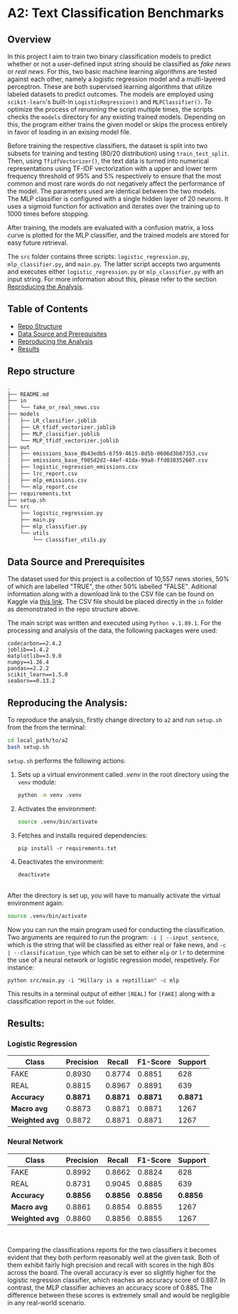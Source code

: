 # A2: Text Classification Benchmarks
## Overview
In this project I aim to train two binary classification models to predict whether or not a user-defined input string should be classified as *fake news* or *real news*. For this, two basic machine learning algorithms are tested against each other, namely a logistic regression model and a multi-layered perceptron. These are both supervised learning algorithms that utilize labeled datasets to predict outcomes. The models are employed using `scikit-learn`'s built-in `LogisticRegression()` and `MLPClassifier()`. To optimize the process of rerunning the script multiple times, the scripts checks the `models` directory for any existing trained models. Depending on this, the program either trains the given model or skips the process entirely in favor of loading in an exising model file. <br>

Before training the respective classifiers, the dataset is split into two subsets for training and testing (80/20 distribution) using `train_test_split`. Then, using `TfidfVectorizer()`, the text data is turned into numerical representations using TF-IDF vectorization with a upper and lower term frequency threshold of 95% and 5% respectively to ensure that the most common and most rare words do not negatively affect the performance of the model. The parameters used are identical between the two models. <br>
The MLP classifier is configured with a single hidden layer of 20 neurons. It uses a sigmoid function for activation and iterates over the training up to 1000 times before stopping.

After training, the models are evaluated with a confusion matrix, a loss curve is plotted for the MLP classifier, and the trained models are stored for easy future retrieval. 

The `src` folder contains three scripts: `logistic_regression.py`, `mlp_classifier.py`, and `main.py`. The latter script accepts two arguments and executes either `logistic_regression.py` or `mlp_classifier.py` with an input string. For more information about this, please refer to the section [Reproducing the Analysis](#reproducing-the-analysis).

## Table of Contents

- [Repo Structure](#repo-structure)
- [Data Source and Prerequisites](#data-source-and-prerequisites)
- [Reproducing the Analysis](#reproducing-the-analysis)
- [Results](#results)

## Repo structure

```bash
.
├── README.md
├── in
│   └── fake_or_real_news.csv
├── models
│   ├── LR_classifier.joblib
│   ├── LR_tfidf_vectorizer.joblib
│   ├── MLP_classifier.joblib
│   └── MLP_tfidf_vectorizer.joblib
├── out
│   ├── emissions_base_0b43edb5-6759-4615-8d5b-0696d3b07353.csv
│   ├── emissions_base_f905d2d2-44ef-41da-99a8-ffd038352607.csv
│   ├── logistic_regression_emissions.csv
│   ├── lrc_report.csv
│   ├── mlp_emissions.csv
│   └── mlp_report.csv
├── requirements.txt
├── setup.sh
└── src
    ├── logistic_regression.py
    ├── main.py
    ├── mlp_classifier.py
    └── utils
        └── classifier_utils.py
```

## Data Source and Prerequisites

The dataset used for this project is a collection of 10,557 news stories, 50% of which are labelled "TRUE", the other 50% labelled "FALSE". Aditional information along with a download link to the CSV file can be found on Kaggle via [this link](https://www.kaggle.com/datasets/jillanisofttech/fake-or-real-news). The CSV file should be placed directly in the `in` folder as demonstrated in the repo structure above. 

The main script was written and executed using ```Python v.1.89.1```. 
For the processing and analysis of the data, the following packages were used:

```
codecarbon==2.4.2
joblib==1.4.2
matplotlib==3.9.0
numpy==1.26.4
pandas==2.2.2
scikit_learn==1.5.0
seaborn==0.13.2
```

## Reproducing the Analysis:

To reproduce the analysis, firstly change directory to `a2` and run `setup.sh` from the from the terminal:
```bash
cd local_path/to/a2
bash setup.sh
``` 
`setup.sh` performs the following actions:
1. Sets up a virtual environment called *.venv* in the root directory using the `venv` module:
    ```sh
    python -m venv .venv
    ```
2. Activates the environment:
    ```sh
    source .venv/bin/activate
    ```
3. Fetches and installs required dependencies:
    ```
    pip install -r requirements.txt
    ``` 
4. Deactivates the environment:
    ```
    deactivate
    ``` 
<br>
After the directory is set up, you will have to manually activate the virtual environment again:

```bash
source .venv/bin/activate
```

Now you can run the main program used for conducting the classification. Two arguments are required to run the program: `-i | --input_sentence`, which is the string that will be classified as either real or fake news, and `-c | --classification_type` which can be set to either `mlp` or `lr` to determine the use of a neural network or logistic regression model, respetively. For instance:

```
python src/main.py -i "Hillary is a reptillian" -c mlp
```
This results in a terminal output of either `[REAL]` for `[FAKE]` along with a classification report in the `out` folder.

## Results:

### Logistic Regression

| Class        | Precision | Recall   | F1-Score | Support |
|--------------|-----------|----------|----------|---------|
| FAKE         | 0.8930    | 0.8774   | 0.8851   | 628     |
| REAL         | 0.8815    | 0.8967   | 0.8891   | 639     |
| **Accuracy** | **0.8871** | **0.8871** | **0.8871** | **0.8871** |
| **Macro avg**| 0.8873    | 0.8871   | 0.8871   | 1267    |
| **Weighted avg** | 0.8872 | 0.8871   | 0.8871   | 1267    |

### Neural Network

| Class        | Precision | Recall   | F1-Score | Support |
|--------------|-----------|----------|----------|---------|
| FAKE         | 0.8992    | 0.8662   | 0.8824   | 628     |
| REAL         | 0.8731    | 0.9045   | 0.8885   | 639     |
| **Accuracy** | **0.8856** | **0.8856** | **0.8856** | **0.8856** |
| **Macro avg**| 0.8861    | 0.8854   | 0.8855   | 1267    |
| **Weighted avg** | 0.8860 | 0.8856   | 0.8855   | 1267    |

<br>

Comparing the classifications reports for the two classifiers it becomes evident that they both perform reasonably well at the given task. Both of them exhibit fairly high precision and recall with scores in the high 80s across the board. The overall accuracy is ever so slightly higher for the logistic regression classifier, which reaches an accuracy score of 0.887. In contrast, the MLP classifier achieves an accuracy score of 0.885. The difference between these scores is extremely small and would be negligible in any real-world scenario.